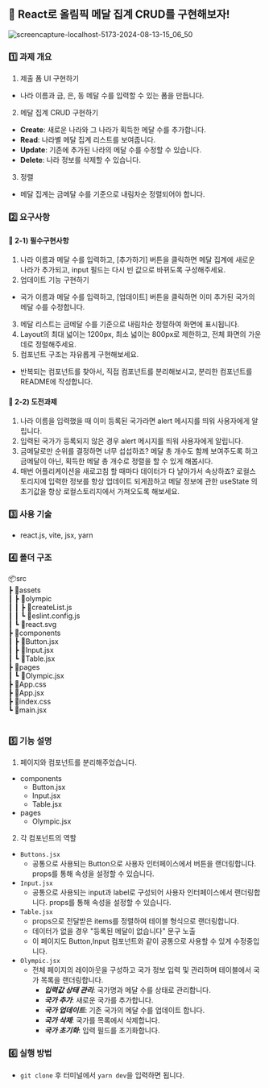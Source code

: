 ## :ledger: React로 올림픽 메달 집계 CRUD를 구현해보자!

![screencapture-localhost-5173-2024-08-13-15_06_50](https://github.com/user-attachments/assets/2e107880-1d10-4041-adea-acd89614a8a7)

### :one: 과제 개요
1. 제출 폼 UI 구현하기 
  - 나라 이름과 금, 은, 동 메달 수를 입력할 수 있는 폼을 만듭니다.
2. 메달 집계 CRUD 구현하기
  - **Create**: 새로운 나라와 그 나라가 획득한 메달 수를 추가합니다.
  - **Read**: 나라별 메달 집계 리스트를 보여줍니다.
  - **Update**: 기존에 추가된 나라의 메달 수를 수정할 수 있습니다.
  - **Delete**: 나라 정보를 삭제할 수 있습니다.
3. 정렬
  - 메달 집계는 금메달 수를 기준으로 내림차순 정렬되어야 합니다.

### :two: 요구사항
#### :pushpin: 2-1) 필수구현사항
1. 나라 이름과 메달 수를 입력하고, [추가하기] 버튼을 클릭하면 메달 집계에 새로운 나라가 추가되고, input 필드는 다시 빈 값으로 바뀌도록 구성해주세요.
2. 업데이트 기능 구현하기
  - 국가 이름과 메달 수를 입력하고, [업데이트] 버튼을 클릭하면 이미 추가된 국가의 메달 수를 수정합니다.
3. 메달 리스트는 금메달 수를 기준으로 내림차순 정렬하여 화면에 표시됩니다.
4. Layout의 최대 넓이는 1200px, 최소 넓이는 800px로 제한하고, 전체 화면의 가운데로 정렬해주세요.
5. 컴포넌트 구조는 자유롭게 구현해보세요.
  - 반복되는 컴포넌트를 찾아서, 직접 컴포넌트를 분리해보시고, 분리한 컴포넌트를 README에 작성합니다.

#### :pushpin: 2-2) 도전과제
1. 나라 이름을 입력했을 때 이미 등록된 국가라면 alert 메시지를 띄워 사용자에게 알립니다.
2. 입력된 국가가 등록되지 않은 경우 alert 메시지를 띄워 사용자에게 알립니다.
3. 금메달로만 순위를 결정하면 너무 섭섭하죠? 메달 총 개수도 함께 보여주도록 하고 금메달이 아닌, 획득한 메달 총 개수로 정렬을 할 수 있게 해봅시다.
4. 매번 어플리케이션을 새로고침 할 때마다 데이터가 다 날아가서 속상하죠? 로컬스토리지에 입력한 정보를 항상 업데이트 되게끔하고 메달 정보에 관한 useState 의 초기값을 항상 로컬스토리지에서 가져오도록 해보세요.

### :three: 사용 기술
- react.js, vite, jsx, yarn

### :four: 폴더 구조
📦src<br/>
 ┣ 📂assets<br/>
 ┃ ┣ 📂olympic<br/>
 ┃ ┃ ┣ 📜createList.js<br/>
 ┃ ┃ ┗ 📜eslint.config.js<br/>
 ┃ ┗ 📜react.svg<br/>
 ┣ 📂components<br/>
 ┃ ┣ 📜Button.jsx<br/>
 ┃ ┣ 📜Input.jsx<br/>
 ┃ ┗ 📜Table.jsx<br/>
 ┣ 📂pages<br/>
 ┃ ┗ 📜Olympic.jsx<br/>
 ┣ 📜App.css<br/>
 ┣ 📜App.jsx<br/>
 ┣ 📜index.css<br/>
 ┗ 📜main.jsx<br/>
<br/>

### :five: 기능 설명
1. 페이지와 컴포넌트를 분리해주었습니다.
  - components
    - Button.jsx
    - Input.jsx
    - Table.jsx
  - pages
    - Olympic.jsx

2. 각 컴포넌트의 역할
  - `Buttons.jsx`
    - 공통으로 사용되는 Button으로 사용자 인터페이스에서 버튼을 랜더링합니다. props를 통해 속성을 설정할 수 있습니다.
  - `Input.jsx`
    - 공통으로 사용되는 input과 label로 구성되어 사용자 인터페이스에서 랜더링합니다. props를 통해 속성을 설정할 수 있습니다.
  - `Table.jsx` 
    - props으로 전달받은 items를 정렬하여 테이블 형식으로 랜더링합니다.
    - 데이터가 없을 경우 "등록된 메달이 없습니다" 문구 노출 
    - 이 페이지도 Button,Input 컴포넌트와 같이 공통으로 사용할 수 있게 수정중입니다.
  - `Olympic.jsx`
    - 전체 페이지의 레이아웃을 구성하고 국가 정보 입력 및 관리하며 테이블에서 국가 목록을 랜더링합니다.
      - ***입력값 상태 관리***: 국가명과 메달 수를 상태로 관리합니다.
      - ***국가 추가***: 새로운 국가를 추가합니다.
      - ***국가 업데이트***: 기존 국가의 메달 수를 업데이트 합니다.
      - ***국가 삭제***: 국가를 목록에서 삭제합니다.
      - ***국가 초기화***: 입력 필드를 초기화합니다.


### :six: 실행 방법
- `git clone` 후 터미널에서 `yarn dev`을 입력하면 됩니다.